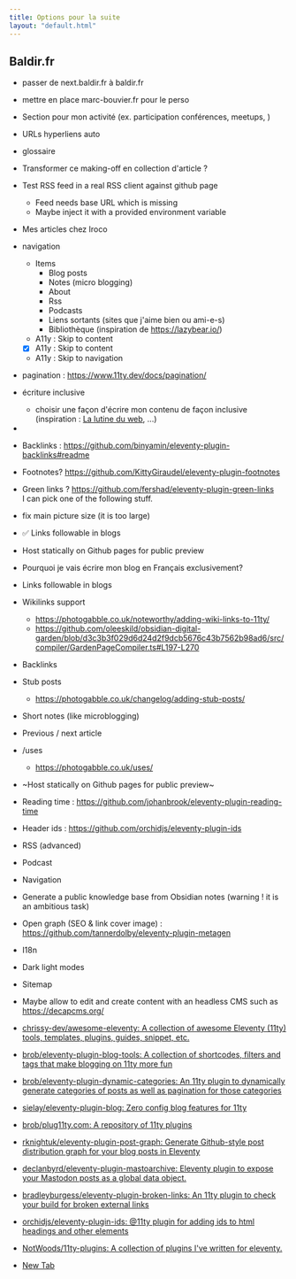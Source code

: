 ```yaml
---
title: Options pour la suite
layout: "default.html"
---
```


## Baldir.fr

- passer de next.baldir.fr à baldir.fr
- mettre en place marc-bouvier.fr pour le perso
- Section  pour mon activité (ex. participation conférences, meetups, )
- URLs hyperliens auto
- glossaire
- Transformer ce making-off en collection d'article ?
- Test RSS feed in a real RSS client against github page
    - Feed needs base URL which is missing
    - Maybe inject it with a provided environment variable
- Mes articles chez Iroco
- navigation
    - Items
        - Blog posts
        - Notes (micro blogging)
        - About
        - Rss
        - Podcasts
        - Liens sortants (sites que j'aime bien ou ami-e-s)
        - Bibliothèque (inspiration de https://lazybear.io/)
    - A11y : Skip to content
    - [X] A11y : Skip to content
    - A11y : Skip to navigation
- pagination : https://www.11ty.dev/docs/pagination/
- écriture inclusive
    - choisir une façon d'écrire mon contenu de façon inclusive (inspiration : [La lutine du web](https://www.lalutineduweb.fr/), ...)
-

- Backlinks : https://github.com/binyamin/eleventy-plugin-backlinks#readme
- Footnotes? https://github.com/KittyGiraudel/eleventy-plugin-footnotes
- Green links ? https://github.com/fershad/eleventy-plugin-green-links  
  I can pick one of the following stuff.


- fix main picture size (it is too large)
- ✅ Links followable in blogs

- Host statically on Github pages for public preview
- Pourquoi je vais écrire mon blog en Français exclusivement?
- Links followable in blogs
- Wikilinks support
    - https://photogabble.co.uk/noteworthy/adding-wiki-links-to-11ty/
    - https://github.com/oleeskild/obsidian-digital-garden/blob/d3c3b3f029d6d24d2f9dcb5676c43b7562b98ad6/src/compiler/GardenPageCompiler.ts#L197-L270
- Backlinks
- Stub posts
    - https://photogabble.co.uk/changelog/adding-stub-posts/
- Short notes (like microblogging)
- Previous / next article
- /uses
    - https://photogabble.co.uk/uses/
- ~Host statically on Github pages for public preview~
- Reading time : https://github.com/johanbrook/eleventy-plugin-reading-time
- Header ids : https://github.com/orchidjs/eleventy-plugin-ids
- RSS (advanced)
- Podcast
- Navigation
- Generate a public knowledge base from Obsidian notes (warning ! it is an ambitious task)
- Open graph (SEO & link cover image) : https://github.com/tannerdolby/eleventy-plugin-metagen
- I18n
- Dark light modes
- Sitemap
- Maybe allow to edit and create content with an headless CMS such as https://decapcms.org/




- [chrissy-dev/awesome-eleventy: A collection of awesome Eleventy (11ty) tools, templates, plugins, guides, snippet, etc.](https://github.com/chrissy-dev/awesome-eleventy)
- [brob/eleventy-plugin-blog-tools: A collection of shortcodes, filters and tags that make blogging on 11ty more fun](https://github.com/brob/eleventy-plugin-blog-tools)
- [brob/eleventy-plugin-dynamic-categories: An 11ty plugin to dynamically generate categories of posts as well as pagination for those categories](https://github.com/brob/eleventy-plugin-dynamic-categories)
- [sielay/eleventy-plugin-blog: Zero config blog features for 11ty](https://github.com/sielay/eleventy-plugin-blog)
- [brob/plug11ty.com: A repository of 11ty plugins](https://github.com/brob/plug11ty.com)
- [rknightuk/eleventy-plugin-post-graph: Generate Github-style post distribution graph for your blog posts in Eleventy](https://github.com/rknightuk/eleventy-plugin-post-graph)
- [declanbyrd/eleventy-plugin-mastoarchive: Eleventy plugin to expose your Mastodon posts as a global data object.](https://github.com/declanbyrd/eleventy-plugin-mastoarchive)
- [bradleyburgess/eleventy-plugin-broken-links: An 11ty plugin to check your build for broken external links](https://github.com/bradleyburgess/eleventy-plugin-broken-links)
- [orchidjs/eleventy-plugin-ids: @11ty plugin for adding ids to html headings and other elements](https://github.com/orchidjs/eleventy-plugin-ids)
- [NotWoods/11ty-plugins: A collection of plugins I've written for eleventy.](https://github.com/NotWoods/11ty-plugins)
- [New Tab](chrome://newtab/)

